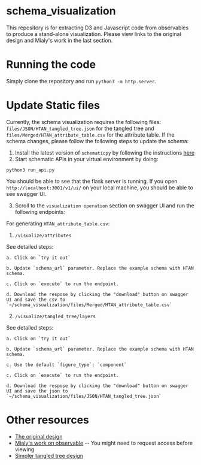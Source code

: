 # schema_visualization
This repository is for extracting D3 and Javascript code from observables to produce a stand-alone visualization. Please view links to the original design and Mialy's work in the last section. 

# Running the code
Simply clone the repository and run `python3 -m http.server`. 

# Update Static files
Currently, the schema visualization requires the following files: `files/JSON/HTAN_tangled_tree.json` for the tangled tree and `files/Merged/HTAN_attribute_table.csv` for the attribute table. If the schema changes, please follow the following steps to update the schema: 
1. Install the latest version of `schematicpy` by following the instructions [here](https://github.com/Sage-Bionetworks/schematic/blob/develop/README.md#installation:~:text=various%20data%20contributors.-,Installation,-Installation%20Requirements)
2. Start schematic APIs in your virtual environment by doing: 
```
python3 run_api.py
```
You should be able to see that the flask server is running. If you open `http://localhost:3001/v1/ui/` on your local machine, you should be able to see swagger UI. 

3. Scroll to the `visualization operation` section on swagger UI and run the following endpoints: 

For generating `HTAN_attribute_table.csv`: 
1) `/visualize/attributes`

See detailed steps: 

    a. Click on `try it out`

    b. Update `schema_url` parameter. Replace the example schema with HTAN schema.

    c. Click on `execute` to run the endpoint. 
    
    d. Download the respose by clicking the "download" button on swagger UI and save the csv to `~/schema_visualization/files/Merged/HTAN_attribute_table.csv`

2) `/visualize/tangled_tree/layers`

See detailed steps: 

    a. Click on `try it out`

    b. Update `schema_url` parameter. Replace the example schema with HTAN schema.

    c. Use the default `figure_type`: `component`

    c. Click on `execute` to run the endpoint. 

    d. Download the respose by clicking the "download" button on swagger UI and save the json to `~/schema_visualization/files/JSON/HTAN_tangled_tree.json`


# Other resources
* [The original design](https://observablehq.com/@nitaku/tangled-tree-visualization-ii) 
* [Mialy's work on observable](https://observablehq.com/d/c3fd85acfb34db59) -- You might need to request access before viewing 
* [Simpler tangled tree design](https://observablehq.com/@nettly/tangled-tree-sourcing-facts)

